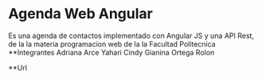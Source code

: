 # Agenda Web Angular
Es una agenda de contactos implementado con Angular JS y una API Rest, de la la materia programacion web de la la Facultad Politecnica
**Integrantes
Adriana Arce Yahari
Cindy Gianina Ortega Rolon

**Url

